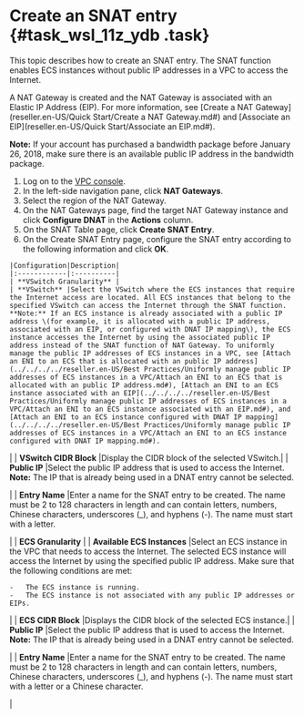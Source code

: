 # Create an SNAT entry {#task_wsl_11z_ydb .task}

This topic describes how to create an SNAT entry. The SNAT function enables ECS instances without public IP addresses in a VPC to access the Internet.

A NAT Gateway is created and the NAT Gateway is associated with an Elastic IP Address \(EIP\). For more information, see [Create a NAT Gateway](reseller.en-US/Quick Start/Create a NAT Gateway.md#) and [Associate an EIP](reseller.en-US/Quick Start/Associate an EIP.md#).

**Note:** If your account has purchased a bandwidth package before January 26, 2018, make sure there is an available public IP address in the bandwidth package.

1.  Log on to the [VPC console](https://partners-intl.aliyun.com/login-required#/vpc).
2.  In the left-side navigation pane, click **NAT Gateways**.
3.  Select the region of the NAT Gateway.
4.   On the NAT Gateways page, find the target NAT Gateway instance and click **Configure DNAT** in the **Actions** column. 
5.   On the SNAT Table page, click **Create SNAT Entry**. 
6.   On the Create SNAT Entry page, configure the SNAT entry according to the following information and click **OK**. 

    |Configuration|Description|
    |:------------|:----------|
    | **VSwitch Granularity** |
    | **VSwitch** |Select the VSwitch where the ECS instances that require the Internet access are located. All ECS instances that belong to the specified VSwitch can access the Internet through the SNAT function. **Note:** If an ECS instance is already associated with a public IP address \(for example, it is allocated with a public IP address, associated with an EIP, or configured with DNAT IP mapping\), the ECS instance accesses the Internet by using the associated public IP address instead of the SNAT function of NAT Gateway. To uniformly manage the public IP addresses of ECS instances in a VPC, see [Attach an ENI to an ECS that is allocated with an public IP address](../../../../reseller.en-US/Best Practices/Uniformly manage public IP addresses of ECS instances in a VPC/Attach an ENI to an ECS that is allocated with an public IP address.md#), [Attach an ENI to an ECS instance associated with an EIP](../../../../reseller.en-US/Best Practices/Uniformly manage public IP addresses of ECS instances in a VPC/Attach an ENI to an ECS instance associated with an EIP.md#), and [Attach an ENI to an ECS instance configured with DNAT IP mapping](../../../../reseller.en-US/Best Practices/Uniformly manage public IP addresses of ECS instances in a VPC/Attach an ENI to an ECS instance configured with DNAT IP mapping.md#).

 |
    | **VSwitch CIDR Block** |Display the CIDR block of the selected VSwitch.|
    | **Public IP** |Select the public IP address that is used to access the Internet. **Note:** The IP that is already being used in a DNAT entry cannot be selected.

 |
    | **Entry Name** |Enter a name for the SNAT entry to be created. The name must be 2 to 128 characters in length and can contain letters, numbers, Chinese characters, underscores \(\_\), and hyphens \(-\). The name must start with a letter.

 |
    | **ECS Granularity** |
    | **Available ECS Instances** |Select an ECS instance in the VPC that needs to access the Internet. The selected ECS instance will access the Internet by using the specified public IP address. Make sure that the following conditions are met:

    -   The ECS instance is running.
    -   The ECS instance is not associated with any public IP addresses or EIPs.
 |
    | **ECS CIDR Block** |Displays the CIDR block of the selected ECS instance.|
    | **Public IP** |Select the public IP address that is used to access the Internet. **Note:** The IP that is already being used in a DNAT entry cannot be selected.

 |
    | **Entry Name** |Enter a name for the SNAT entry to be created. The name must be 2 to 128 characters in length and can contain letters, numbers, Chinese characters, underscores \(\_\), and hyphens \(-\). The name must start with a letter or a Chinese character.

 |


